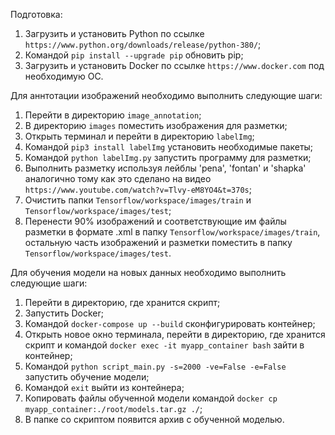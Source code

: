 Подготовка:
1. Загрузить и установить Python по ссылке `https://www.python.org/downloads/release/python-380/`;
2. Командой `pip install --upgrade pip` обновить pip;
2. Загрузить и установить Docker по ссылке `https://www.docker.com` под необходимую ОС.

Для аннтотации изображений необходимо выполнить следующие шаги:
1. Перейти в директорию `image_annotation`;
2. В директорию `images` поместить изображения для разметки;
3. Открыть терминал и перейти в директорию `labelImg`;
4. Командой `pip3 install labelImg` установить необходимые пакеты;
5. Командой `python labelImg.py` запустить программу для разметки;
6. Выполнить разметку используя лейблы 'pena', 'fontan' и 'shapka' аналогично тому как это сделано на видео `https://www.youtube.com/watch?v=Tlvy-eM8YO4&t=370s`;
7. Очистить папки `Tensorflow/workspace/images/train` и `Tensorflow/workspace/images/test`;
8. Перенести 90% изображений и соответствующие им файлы разметки в формате .xml в папку `Tensorflow/workspace/images/train`, остальную часть изображений и разметки поместить в папку `Tensorflow/workspace/images/test`.

Для обучения модели на новых данных необходимо выполнить следующие шаги:
1. Перейти в директорию, где хранится скрипт;
2. Запустить Docker;
3. Командой `docker-compose up --build` сконфигурировать контейнер;
4. Открыть новое окно терминала, перейти в директорию, где хранится скрипт и командой `docker exec -it myapp_container bash` зайти в контейнер;
5. Командой `python script_main.py -s=2000 -ve=False -e=False` запустить обучение модели;
6. Командой `exit` выйти из контейнера;
7. Копировать файлы обученной модели командой `docker cp myapp_container:./root/models.tar.gz ./`;
8. В папке со скриптом появится архив с обученной моделью.